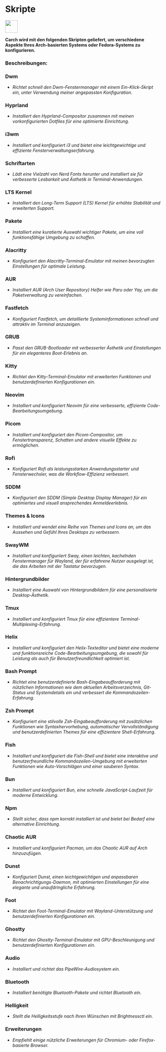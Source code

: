 # Skripte

<img src="https://cdn-icons-png.flaticon.com/128/3721/3721643.png" width="40" />

**Carch wird mit den folgenden Skripten geliefert, um verschiedene Aspekte Ihres Arch-basierten Systems oder Fedora-Systems zu konfigurieren.**

### Beschreibungen:

### Dwm
- *Richtet schnell den Dwm-Fenstermanager mit einem Ein-Klick-Skript ein, unter Verwendung meiner angepassten Konfiguration.*

### Hyprland
- *Installiert den Hyprland-Compositor zusammen mit meinen vorkonfigurierten Dotfiles für eine optimierte Einrichtung.*

### i3wm
- *Installiert und konfiguriert i3 und bietet eine leichtgewichtige und effiziente Fensterverwaltungserfahrung.*

### Schriftarten
- *Lädt eine Vielzahl von Nerd Fonts herunter und installiert sie für verbesserte Lesbarkeit und Ästhetik in Terminal-Anwendungen.*

### LTS Kernel
- *Installiert den Long-Term Support (LTS) Kernel für erhöhte Stabilität und erweiterten Support.*

### Pakete
- *Installiert eine kuratierte Auswahl wichtiger Pakete, um eine voll funktionsfähige Umgebung zu schaffen.*

### Alacritty
- *Konfiguriert den Alacritty-Terminal-Emulator mit meinen bevorzugten Einstellungen für optimale Leistung.*

### AUR
- *Installiert AUR (Arch User Repository) Helfer wie Paru oder Yay, um die Paketverwaltung zu vereinfachen.*

### Fastfetch
- *Konfiguriert Fastfetch, um detaillierte Systeminformationen schnell und attraktiv im Terminal anzuzeigen.*

### GRUB
- *Passt den GRUB-Bootloader mit verbesserter Ästhetik und Einstellungen für ein eleganteres Boot-Erlebnis an.*

### Kitty
- *Richtet den Kitty-Terminal-Emulator mit erweiterten Funktionen und benutzerdefinierten Konfigurationen ein.*

### Neovim
- *Installiert und konfiguriert Neovim für eine verbesserte, effiziente Code-Bearbeitungsumgebung.*

### Picom
- *Installiert und konfiguriert den Picom-Compositor, um Fenstertransparenz, Schatten und andere visuelle Effekte zu ermöglichen.*

### Rofi
- *Konfiguriert Rofi als leistungsstarken Anwendungsstarter und Fensterwechsler, was die Workflow-Effizienz verbessert.*

### SDDM
- *Konfiguriert den SDDM (Simple Desktop Display Manager) für ein optimiertes und visuell ansprechendes Anmeldeerlebnis.*

### Themes & Icons
- *Installiert und wendet eine Reihe von Themes und Icons an, um das Aussehen und Gefühl Ihres Desktops zu verbessern.*

### SwayWM
- *Installiert und konfiguriiert Sway, einen leichten, kachelnden Fenstermanager für Wayland, der für erfahrene Nutzer ausgelegt ist, die das Arbeiten mit der Tastatur bevorzugen.*  

### Hintergrundbilder
- *Installiert eine Auswahl von Hintergrundbildern für eine personalisierte Desktop-Ästhetik.*

### Tmux
- *Installiert und konfiguriert Tmux für eine effizientere Terminal-Multiplexing-Erfahrung.*

### Helix
- *Installiert und konfiguriert den Helix-Texteditor und bietet eine moderne und funktionsreiche Code-Bearbeitungsumgebung, die sowohl für Leistung als auch für Benutzerfreundlichkeit optimiert ist.*

### Bash Prompt
- *Richtet eine benutzerdefinierte Bash-Eingabeaufforderung mit nützlichen Informationen wie dem aktuellen Arbeitsverzeichnis, Git-Status und Systemdetails ein und verbessert die Kommandozeilen-Erfahrung.*

### Zsh Prompt
- *Konfiguriert eine stilvolle Zsh-Eingabeaufforderung mit zusätzlichen Funktionen wie Syntaxhervorhebung, automatischer Vervollständigung und benutzerdefinierten Themes für eine effizientere Shell-Erfahrung.*

### Fish 
- *Installiert und konfiguriert die Fish-Shell und bietet eine interaktive und benutzerfreundliche Kommandozeilen-Umgebung mit erweiterten Funktionen wie Auto-Vorschlägen und einer sauberen Syntax.*

### Bun  
- *Installiert und konfiguriert Bun, eine schnelle JavaScript-Laufzeit für moderne Entwicklung.*  

### Npm  
- *Stellt sicher, dass npm korrekt installiert ist und bietet bei Bedarf eine alternative Einrichtung.*  

### Chaotic AUR
- *Installiert und konfiguriert Pacman, um das Chaotic AUR auf Arch hinzuzufügen.*

### Dunst
- *Konfiguriert Dunst, einen leichtgewichtigen und anpassbaren Benachrichtigungs-Daemon, mit optimierten Einstellungen für eine elegante und unaufdringliche Erfahrung.*

### Foot
- *Richtet den Foot-Terminal-Emulator mit Wayland-Unterstützung und benutzerdefinierten Konfigurationen ein.*

### Ghostty
- *Richtet den Ghostty-Terminal-Emulator mit GPU-Beschleunigung und benutzerdefinierten Konfigurationen ein.*

### Audio
- *Installiert und richtet das PipeWire-Audiosystem ein.*

### Bluetooth
- *Installiert benötigte Bluetooth-Pakete und richtet Bluetooth ein.*

### Helligkeit 
- *Stellt die Helligkeitsstufe nach Ihren Wünschen mit Brightnessctl ein.* 

### Erweiterungen
- *Empfiehlt einige nützliche Erweiterungen für Chromium- oder Firefox-basierte Browser.*